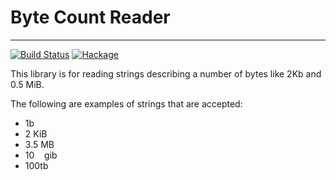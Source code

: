 # Byte Count Reader
-------------------

[![Build Status](https://travis-ci.com/danielrolls/byte-count-reader.svg?branch=master)](https://travis-ci.com/danielrolls/byte-count-reader)
[![Hackage](https://img.shields.io/hackage/v/byte-count-reader.svg)][hackage]

This library is for reading strings describing a number of bytes like 2Kb and 0.5 MiB.

The following are examples of strings that are accepted:
- 1b
- 2 KiB
- 3.5 MB
- 10 &nbsp;&nbsp; gib
- 100tb

[hackage]: http://hackage.haskell.org/package/byte-count-reader "Hackage"
